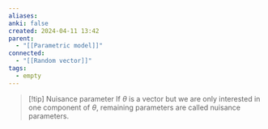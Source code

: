 ```yaml
---
aliases: 
anki: false
created: 2024-04-11 13:42
parent:
  - "[[Parametric model]]"
connected:
  - "[[Random vector]]"
tags:
  - empty
---
```


> [!tip] Nuisance parameter
If $\theta$ is a vector but we are only interested in one component of $\theta$, remaining parameters are called nuisance parameters.